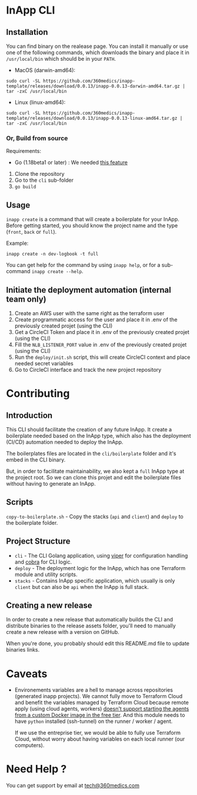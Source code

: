 # InApp CLI

## Installation

You can find binary on the realease page. You can install it manually or use one of the following commands, which downloads the binary and place it in `/usr/local/bin` which should be in your `PATH`.

- MacOS (darwin-amd64): 
```
sudo curl -SL https://github.com/360medics/inapp-template/releases/download/0.0.13/inapp-0.0.13-darwin-amd64.tar.gz | tar -zxC /usr/local/bin
```

- Linux (linux-amd64): 
```
sudo curl -SL https://github.com/360medics/inapp-template/releases/download/0.0.13/inapp-0.0.13-linux-amd64.tar.gz | tar -zxC /usr/local/bin
```

### Or, Build from source

Requirements:

- Go (1.18beta1 or later) : We needed [this feature](https://go-review.googlesource.com/c/go/+/359413) 

1. Clone the repository
2. Go to the `cli` sub-folder
3. `go build`

## Usage

`inapp create` is a command that will create a boilerplate for your InApp. Before getting started, you should know the project name and the type (`front`, `back` or `full`).

Example: 
```
inapp create -n dev-logbook -t full
```

You can get help for the command by using `inapp help`, or for a sub-command `inapp create --help`.

## Initiate the deployment automation (internal team only)

1. Create an AWS user with the same right as the terraform user
2. Create programmatic access for the user and place it in .env of the previously created projet (using the CLI)
3. Get a CircleCI Token and place it in .env of the previously created projet (using the CLI)
4. Fill the `NLB_LISTENER_PORT` value in .env of the previously created projet (using the CLI)
5. Run the `deploy/init.sh` script, this will create CircleCI context and place needed secret variables
6. Go to CircleCI interface and track the new project repository

# Contributing

## Introduction

This CLI should facilitate the creation of any future InApp. It create a boilerplate needed based on the InApp type, which also has the deployment (CI/CD) automation needed to deploy the InApp.

The boilerplates files are located in the `cli/boilerplate` folder and it's embed in the CLI binary.

But, in order to facilitate maintainability, we also kept a `full` InApp type at the project root. So we can clone this projet and edit the boilerplate files without having to generate an InApp.

## Scripts

`copy-to-boilerplate.sh` - Copy the stacks (`api` and `client`) and `deploy` to the boilerplate folder.

## Project Structure

- `cli` - The CLI Golang application, using [viper](https://github.com/spf13/viper) for configuration handling and [cobra](https://github.com/spf13/cobra) for CLI logic.
- `deploy` - The deployment logic for the InApp, which has one Terraform module and utility scripts.
- `stacks` - Contains InApp specific application, which usually is only `client` but can also be `api` when the InApp is full stack.

## Creating a new release

In order to create a new release that automatically builds the CLI and distribute binaries to the release assets folder, you'll need to manually create a new release with a version on GitHub.

When you're done, you probably should edit this README.md file to update binaries links.

# Caveats
* Environements variables are a hell to manage across repositories (generated inapp projects). We cannot fully move to Terraform Cloud and benefit the variables managed by Terraform Cloud because remote apply (using cloud agents, workers) [doesn't support starting the agents from a custom Docker image in the free tier](https://www.terraform.io/cloud-docs/agents). And this module needs to have `python` installed (ssh-tunnel) on the runner / worker / agent.

    If we use the entreprise tier, we would be able to fully use Terraform Cloud, without worry about having variables on each local runner (our computers).

# Need Help ?

You can get support by email at [tech@360medics.com](mailto:tech@360medics.com)
